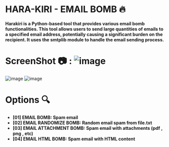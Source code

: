# HARA-KIRI - EMAIL BOMB 🔥
**Harakiri is a Python-based tool that provides various email bomb functionalities. This tool allows users to send large quantities of emails to a specified email address, potentially causing a significant burden on the recipient. It uses the smtplib module to handle the email sending process.**

# ScreenShot 📷 : ![image](https://github.com/user-attachments/assets/ff3f6081-31ea-48d8-b86a-196863f94a8d)
![image](https://github.com/user-attachments/assets/3877ddcf-881c-478b-ac45-65158c82e6c3)
![image](https://github.com/user-attachments/assets/c01b6521-32d6-4e20-9dff-2371bd29116f)



# Options 🔍
- **[01] EMAIL BOMB: Spam email**
- **[02] EMAIL RANDOMIZE BOMB: Random email spam from file.txt**
- **[03] EMAIL ATTACHMENT BOMB: Spam email with attachments (pdf , png , etc)**
- **[04] EMAIL HTML BOMB: Spam email with HTML content**


